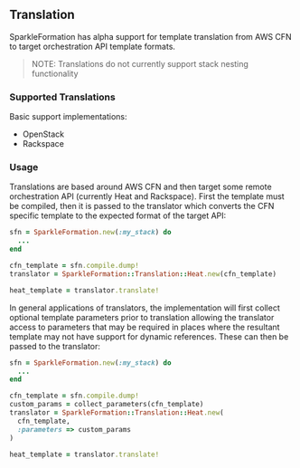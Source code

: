 ## Translation

SparkleFormation has alpha support for template translation from
AWS CFN to target orchestration API template formats.

> NOTE: Translations do not currently support stack nesting functionality

### Supported Translations

Basic support implementations:

* OpenStack
* Rackspace

### Usage

Translations are based around AWS CFN and then target some
remote orchestration API (currently Heat and Rackspace). First
the template must be compiled, then it is passed to the translator
which converts the CFN specific template to the expected format
of the target API:

```ruby
sfn = SparkleFormation.new(:my_stack) do
  ...
end

cfn_template = sfn.compile.dump!
translator = SparkleFormation::Translation::Heat.new(cfn_template)

heat_template = translator.translate!
```

In general applications of translators, the implementation will
first collect optional template parameters prior to translation
allowing the translator access to parameters that may be required
in places where the resultant template may not have support for
dynamic references. These can then be passed to the translator:

```ruby
sfn = SparkleFormation.new(:my_stack) do
  ...
end

cfn_template = sfn.compile.dump!
custom_params = collect_parameters(cfn_template)
translator = SparkleFormation::Translation::Heat.new(
  cfn_template,
  :parameters => custom_params
)

heat_template = translator.translate!
```
